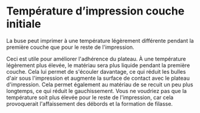 Température d’impression couche initiale
====
La buse peut imprimer à une température légèrement différente pendant la première couche que pour le reste de l'impression.

Ceci est utile pour améliorer l'adhérence du plateau. À une température légèrement plus élevée, le matériau sera plus liquide pendant la première couche. Cela lui permet de s'écouler davantage, ce qui réduit les bulles d'air sous l'impression et augmente la surface de contact avec le plateau d'impression. Cela permet également au matériau de se recuit un peu plus longtemps, ce qui réduit le gauchissement. Vous ne voudriez pas que la température soit plus élevée pour le reste de l'impression, car cela provoquerait l'affaissement des débords et la formation de filasse.
